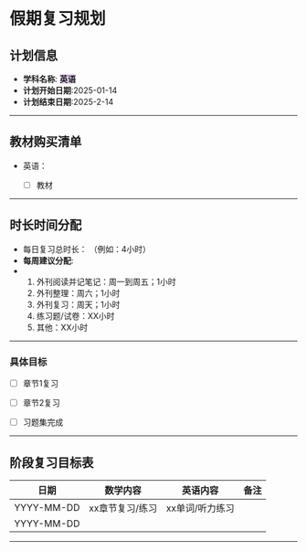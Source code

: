 # 假期复习规划

## 计划信息

- **学科名称**: <span style="background:rgba(136, 49, 204, 0.2)">**英语**</span>
- **计划开始日期**:2025-01-14
- **计划结束日期**:2025-2-14

---

## 教材购买清单

- 英语：
  - [ ] 教材



---

## 时长时间分配

- 每日复习总时长： （例如：4小时）
- **每周建议分配**: 
- 
   1. 外刊阅读并记笔记：周一到周五；1小时 
   2. 外刊整理：周六；1小时 
   3. 外刊复习：周天；1小时 
   4. 练习题/试卷：XX小时 
   5. 其他：XX小时

---


### 具体目标

- [ ] 章节1复习
- [ ] 章节2复习
- [ ] 习题集完成


---

## 阶段复习目标表

| 日期         | 数学内容      | 英语内容      | 备注  |
| ---------- | --------- | --------- | --- |
| YYYY-MM-DD | xx章节复习/练习 | xx单词/听力练习 |     |
| YYYY-MM-DD |           |           |     |


---



